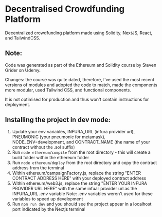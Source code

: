 # Decentralised Crowdfunding Platform
Decentralized crowdfunding platform made using Solidity, NextJS, React, and TailwindCSS.

## Note:
Code was generated as part of the Ethereum and Solidity course by Steven Grider on Udemy.

Changes: the course was quite dated, therefore, I've used the most recent versions of modules and adopted the code to match, made the components more modular, used Tailwind CSS, and functional components.

It is not optimised for production and thus won't contain instructions for deployment. 

## Installing the project in dev mode:
1. Update your env variables, INFURA_URL (infura provider url), PNEUMONIC (your pneumonic for metamask), NODE_ENV=development, and CONTRACT_NAME (the name of your contract without the .sol suffix)
2. Run `node ethereum/compile` from the root directory - this will create a build folder within the ethereum folder
3. Run `node ethereum/deploy` from the root directory and copy the contract address from the terminal
4. Within ethereum/campaignFactory.js, replace the string "ENTER CONTRACT ADDRESS HERE" with your deployed contract address
5. Within ethereum/web3.js, replace the string "ENTER YOUR INFURA PROVIDER URL HERE" with the same infuar provider url as the INFURA_URL .env variable
Note: .env variables weren't used for these variables to speed up development
6. Run `npm run dev` and you should see the project appear in a localhost port indicated by the Nextjs terminal


